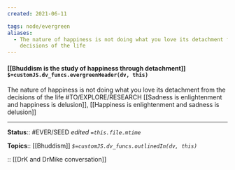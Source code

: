 ```yaml
---
created: 2021-06-11

tags: node/evergreen
aliases:
  - The nature of happiness is not doing what you love its detachment from the
    decisions of the life
---
```


#### [[Bhuddism is the study of happiness through detachment]] `$=customJS.dv_funcs.evergreenHeader(dv, this)`

The nature of happiness is not doing what you love its detachment from the decisions of the life
#TO/EXPLORE/RESEARCH 
[[Sadness is enlightenment and happiness is delusion]], [[Happiness is enlightenment and sadness is delusion]]

---

**Status**:: #EVER/SEED 
*edited `=this.file.mtime`*

**Topics**:: [[Bhuddism]]
*`$=customJS.dv_funcs.outlinedIn(dv, this)`*

:: [[DrK and DrMike conversation]]